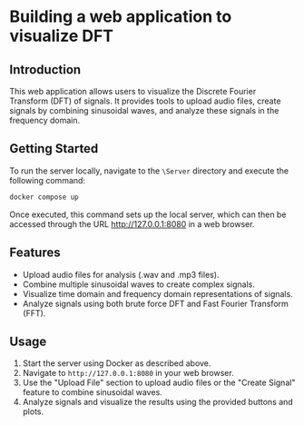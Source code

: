 # Building a web application to visualize DFT

## Introduction
This web application allows users to visualize the Discrete Fourier Transform (DFT) of signals. It provides tools to upload audio files, create signals by combining sinusoidal waves, and analyze these signals in the frequency domain.

## Getting Started
To run the server locally, navigate to the `\Server` directory and execute the following command:
```bash
docker compose up
````
Once executed, this command sets up the local server, which can then be accessed through the URL http://127.0.0.1:8080 in a web browser.

## Features
- Upload audio files for analysis (.wav and .mp3 files).
- Combine multiple sinusoidal waves to create complex signals.
- Visualize time domain and frequency domain representations of signals.
- Analyze signals using both brute force DFT and Fast Fourier Transform (FFT).

## Usage
1. Start the server using Docker as described above.
2. Navigate to `http://127.0.0.1:8080` in your web browser.
3. Use the "Upload File" section to upload audio files or the "Create Signal" feature to combine sinusoidal waves.
4. Analyze signals and visualize the results using the provided buttons and plots.


